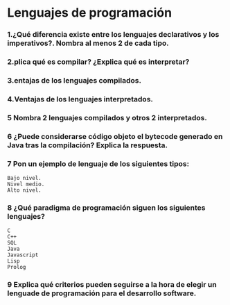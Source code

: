 # Lenguajes de programación
 ### 1.¿Qué diferencia existe entre los lenguajes declarativos y los imperativos?. Nombra al menos 2 de cada tipo.

 ### 2.plica qué es compilar? ¿Explica qué es interpretar?

 ### 3.entajas de los lenguajes compilados.

 ### 4.Ventajas de los lenguajes interpretados.

 ### 5 Nombra 2 lenguajes compilados y otros 2 interpretados.

 ### 6 ¿Puede considerarse código objeto el bytecode generado en Java tras la compilación? Explica la respuesta.

 ### 7 Pon un ejemplo de lenguaje de los siguientes tipos:

    Bajo nivel.
    Nivel medio.
    Alto nivel.

 ### 8 ¿Qué paradigma de programación siguen los siguientes lenguajes?

    C
    C++
    SQL
    Java
    Javascript
    Lisp
    Prolog


 ### 9 Explica qué criterios pueden seguirse a la hora de elegir un lenguade de programación para el desarrollo software.
